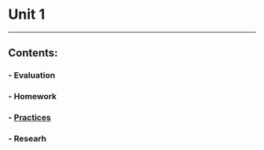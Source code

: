 # Unit 1
---
## Contents:
### - Evaluation
### - Homework
### - [Practices](https://github.com/ElsellamaJesus/BigData/tree/Unit_1/Unit_1/Practices)
### - Researh
